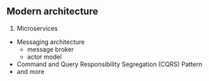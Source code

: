 
## Modern architecture

1. Microservices
- Messaging architecture 
    - message broker
    - actor model
- Command and Query Responsibility Segregation (CQRS) Pattern
- and more